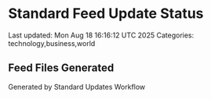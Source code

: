 # Standard Feed Update Status
Last updated: Mon Aug 18 16:16:12 UTC 2025
Categories: technology,business,world

## Feed Files Generated

Generated by Standard Updates Workflow
